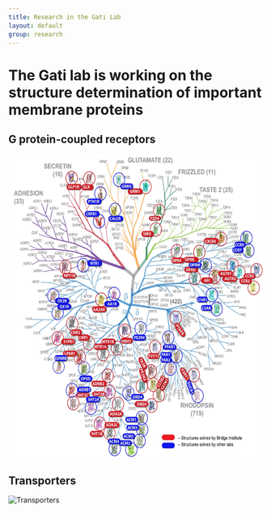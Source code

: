 ```yaml
---
title: Research in the Gati Lab
layout: default
group: research
---
```



# The Gati lab is working on the structure determination of important membrane proteins





## G protein-coupled receptors

<img class="img-fluid mx-auto d-block" src="/static/img/pub/gpcrtree.jpg" alt="GPCRs" height="600" width="600">







## Transporters

<img class="img-fluid mx-auto d-block" src="/static/img/pub/rv1819c.jpg" alt="Transporters" height="600" width="600">
